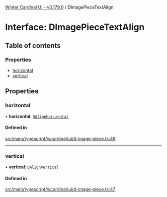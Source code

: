 [Winter Cardinal UI - v0.179.0](../index.md) / DImagePieceTextAlign

# Interface: DImagePieceTextAlign

## Table of contents

### Properties

- [horizontal](DImagePieceTextAlign.md#horizontal)
- [vertical](DImagePieceTextAlign.md#vertical)

## Properties

### horizontal

• **horizontal**: [`DAlignHorizontal`](../index.md#dalignhorizontal)

#### Defined in

[src/main/typescript/wcardinal/ui/d-image-piece.ts:48](https://github.com/winter-cardinal/winter-cardinal-ui/blob/v0.179.0/src/main/typescript/wcardinal/ui/d-image-piece.ts#L48)

___

### vertical

• **vertical**: [`DAlignVertical`](../index.md#dalignvertical)

#### Defined in

[src/main/typescript/wcardinal/ui/d-image-piece.ts:47](https://github.com/winter-cardinal/winter-cardinal-ui/blob/v0.179.0/src/main/typescript/wcardinal/ui/d-image-piece.ts#L47)
